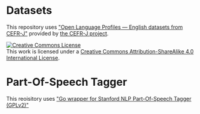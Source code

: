 # Datasets

This repository uses ["Open Language Profiles — English datasets from CEFR-J"](https://github.com/openlanguageprofiles/olp-en-cefrj) provided by [the CEFR-J project](http://www.cefr-j.org/).

<a rel="license" href="http://creativecommons.org/licenses/by-sa/4.0/"><img alt="Creative Commons License" style="border-width:0" src="https://i.creativecommons.org/l/by-sa/4.0/80x15.png" /></a><br />This work is licensed under a <a rel="license" href="http://creativecommons.org/licenses/by-sa/4.0/">Creative Commons Attribution-ShareAlike 4.0 International License</a>.

# Part-Of-Speech Tagger

This reoisitory uses ["Go wrapper for Stanford NLP Part-Of-Speech Tagger (GPLv2)"](https://github.com/kamildrazkiewicz/go-stanford-nlp)

